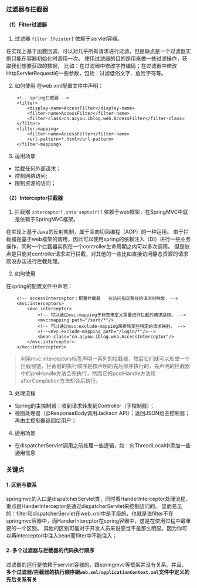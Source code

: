 ### 过滤器与拦截器
#### （1）Filter过滤器
1. 过滤器 `filter [feiuter]` 依赖于servlet容器。

在实现上基于函数回调，可以对几乎所有请求进行过滤，但是缺点是一个过滤器实例只能在容器初始化时调用一次。
使用过滤器的目的是用来做一些过滤操作，获取我们想要获取的数据，
比如：在过滤器中修改字符编码；在过滤器中修改HttpServletRequest的一些参数，包括：过滤低俗文字、危险字符等。

2. 如何使用
在web.xml配置文件中声明：
```
    <!-- spring拦截器 -->
    <filter>
        <display-name>AccessFilter</display-name>
        <filter-name>AccessFilter</filter-name>
        <filter-class>cn.acyou.iblog.web.AccessFilter</filter-class>
    </filter>
    <filter-mapping>
        <filter-name>AccessFilter</filter-name>
        <url-pattern>*.html</url-pattern>
    </filter-mapping>
```

3. 适用场景
- 拦截任何外部请求；
- 控制网络访问;
- 限制资源的访问；

#### （2）Interceptor拦截器
1. 拦截器 `interceptor[ˌɪntəˈseptə(r)]` 依赖于web框架，在SpringMVC中就是依赖于SpringMVC框架。

在实现上基于Java的反射机制，属于面向切面编程（AOP）的一种运用。
由于拦截器是基于web框架的调用，因此可以使用spring的依赖注入（DI）进行一些业务操作，同时一个拦截器实例在一个controller生命周期之内可以多次调用。
但是缺点是只能对controller请求进行拦截，对其他的一些比如直接访问静态资源的请求则没办法进行拦截处理。

2. 如何使用

在spring的配置文件中声明：
```
    <!-- accessInterceptor：配置拦截器   在访问指定路径的请求时触发. -->
    <mvc:interceptors>
        <mvc:interceptor>
            <!-- 可以通过mvc:mapping子标签来定义需要进行拦截的请求路径。 -->
            <mvc:mapping path="/sort/*"/>
            <!-- 可以通过mvc:exclude-mapping来排除某些特定的请求映射。 -->
            <!--<mvc:exclude-mapping path="/login/*"/>-->
            <bean class="cn.acyou.iblog.web.AccessInterceptor"/>
        </mvc:interceptor>
    </mvc:interceptors>
```
> 利用mvc:interceptors标签声明一系列的拦截器，然后它们就可以形成一个拦截器链，拦截器的执行顺序是按声明的先后顺序执行的，先声明的拦截器中的preHandle方法会先执行，然而它的postHandle方法和afterCompletion方法却会后执行。

3. 处理流程
- Spring的主控制器；收到请求转发到Controller（子控制器）；
- 视图处理器（@ResponseBody调用Jackson API）；返回JSON给主控制器；再由主控制器返回给用户；

4. 适用场景
- 在dispatcherServlet调用之前处理一些逻辑，如：向ThreadLocal中添加一些通用信息

### 关键点
#### 1. 区别与联系

springmvc的入口是dispatcherServlet类，同时看HanderInterceptor处理流程，重点是HanderInterceptor是通过dispatcherServlet来控制访问的。
显而易见的：filter和dispatcherServlet在web.xml中是平级的，也就是说filter不在springmvc容器中，而HanderIntercptor在spring容器中，这是在使用过程中最重要的一个区别。
其他的区别可能对于开发人员来说感觉不是那么明显，因为你可以再interceptor中注入bean而filter中不能注入；

#### 2. 多个过滤器与拦截器的代码执行顺序

过滤器的运行是依赖于servlet容器的，跟springmvc等框架并没有关系。并且，**多个过滤器/拦截器的执行顺序跟`web.xml/applicationContext.xml`文件中定义的先后关系有关**


